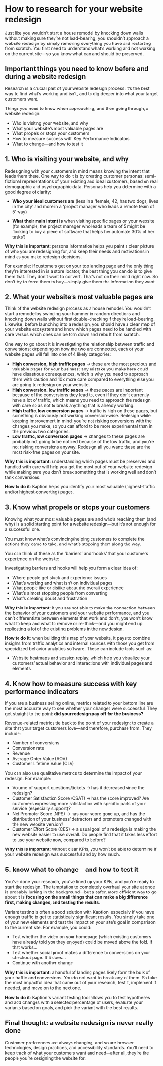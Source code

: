# How to research for your website redesign

Just like you wouldn’t start a house remodel by knocking down walls without making sure they’re not load-bearing, you shouldn’t approach a website redesign by simply removing everything you have and restarting from scratch. You first need to understand what’s working and not working on the current site—so you know what can and should be preserved.

## Important things you need to know before and during a website redesign

Research is a crucial part of your website redesign process: it’s the best way to find what’s working and isn’t, and to dig deeper into what your target customers want.

Things you need to know when approaching, and then going through, a website redesign:

- Who is visiting your website, and why
- What your website’s most valuable pages are
- What propels or stops your customers
- How to measure success with Key Performance Indicators
- What to change—and how to test it

## 1. Who is visiting your website, and why

Redesigning with your customers in mind means knowing the intent that leads them there. One way to do it is by creating customer personas: semi-fictional representations of your existing and ideal customers, based on real demographic and psychographic data. Personas help you determine with a good degree of clarity:

- **Who your ideal customers are** (less in a ‘female, 42, has two dogs, lives in the city’ and more in a ‘project manager who leads a remote team of 5’ way)

- **What their main intent is** when visiting specific pages on your website (for example, the project manager who leads a team of 5 might be ‘looking to buy a piece of software that helps her automate 30% of her tasks’)

**Why this is important**: persona information helps you paint a clear picture of who you are redesigning for, and keep their needs and motivations in mind as you make redesign decisions.

For example: if customers get on your top landing page and the only thing they’re interested in is a store locator, the best thing you can do is to give them that. They don’t want to convert. That’s not on their mind right now. So don’t try to force them to buy—simply give them the information they want.

## 2. What your website’s most valuable pages are

Think of the website redesign process as a house remodel. You wouldn’t start a remodel by swinging your hammer in random directions and knocking down walls without first double-checking if they’re load-bearing. Likewise, before launching into a redesign, you should have a clear map of your website ecosystem and know which pages need to be handled with care versus which ones can be torn down and rebuilt from scratch.

One way to go about it is investigating the relationship between traffic and conversions; depending on how the two are connected, each of your website pages will fall into one of 4 likely categories:

- **High conversion, high traffic pages** → these are the most precious and valuable pages for your business: any mistake you make here could have disastrous consequences, which is why you need to approach them with caution and 10x more care compared to everything else you are going to redesign on your website.
- **High conversion, low traffic pages** → these pages are important because of the conversions they lead to, even if they don’t currently have a lot of traffic, which means you need to approach the redesign with care so as not to break anything that is already working.
- **High traffic, low conversion pages** → traffic is high on these pages, but something is obviously not working conversion-wise. Redesign while keeping improvement in mind: you’re not risking conversions with the changes you make, so you can afford to be more experimental than in the previous two categories.
- **Low traffic, low conversion pages** → changes to these pages are probably not going to be noticed because of the low traffic, and you’re not risking conversions anyway. Redesign all you want: these are the most risk-free pages on your site.

**Why this is important**: understanding which pages must be preserved and handled with care will help you get the most out of your website redesign while making sure you don’t break something that is working well and don’t tank conversions.

**How to do it**: Kaption helps you identify your most valuable (highest-traffic and/or highest-converting) pages.

## 3. Know what propels or stops your customers

Knowing what your most valuable pages are and who’s reaching them (and why) is a solid starting point for a website redesign—but it’s not enough for a successful one.

You must know what’s convincing/helping customers to complete the actions they came to take, and what’s stopping them along the way.

You can think of these as the ‘barriers’ and ‘hooks’ that your customers experience on the website:

Investigating barriers and hooks will help you form a clear idea of:

- Where people get stuck and experience issues
- What’s working and what isn’t on individual pages
- What people like or dislike about the overall experience
- What’s almost stopping people from converting
- What’s creating doubt and frustration

**Why this is important**: if you are not able to make the connection between the behavior of your customers and your website performance, and you can’t differentiate between elements that work and don’t, you won’t know what to keep and what to remove or re-think—and you might end up replicating a lot of the existing problems in the new design.

**How to do it**: when building this map of your website, it pays to combine insights from traffic analytics and internal sources with those you get from specialized behavior analytics software. These can include tools such as:

- Website [heatmaps](./heatmaps) and [session replay](./session-replay), which help you visualize your customers’ actual behavior and interactions with individual pages and elements

## 4. Know how to measure success with key performance indicators

If you are a business selling online, metrics related to your bottom line are the most accurate way to see whether your changes were successful. They get straight to the point: **did your redesign pay off for the business?**

Revenue-related metrics tie back to the point of your redesign: to create a site that your target customers love—and therefore, purchase from. They include:

- Number of conversions
- Conversion rate
- Revenue
- Average Order Value (AOV)
- Customer Lifetime Value (CLV)

You can also use qualitative metrics to determine the impact of your redesign. For example:

- Volume of support questions/tickets → has it decreased since the redesign?
- Customer Satisfaction Score (CSAT) → has the score improved? Are customers expressing more satisfaction with specific parts of your service (especially support)?
- Net Promoter Score (NPS) → has your score gone up, and has the distribution of your business’ detractors and promoters changed with the new website version?
- Customer Effort Score (CES) → a usual goal of a redesign is making the new website easier to use overall. Do people find that it takes less effort to use your website now, compared to before?

**Why this is important**: without clear KPIs, you won’t be able to determine if your website redesign was successful and by how much.

## 5. know what to change—and how to test it

You’ve done your research, you’ve lined up your KPIs, and you’re ready to start the redesign. The temptation to completely overhaul your site at once is probably lurking in the background—but a safer, more efficient way to go about it is **focusing on the small things that can make a big difference first, making changes, and testing the results**.

Variant testing is often a good solution with Kaption, especially if you have enough traffic to get to statistically significant results. You simply take one of your new elements and test the impact on your site’s goal in comparison to the current site. For example, you could:

- Test whether the video on your homepage (which existing customers have already told you they enjoyed) could be moved above the fold. If that works…
- Test whether social proof makes a difference to conversions on your checkout page. If it does…
- Continue with another change

**Why this is important**: a handful of landing pages likely form the bulk of your traffic and conversions. You do not want to break any of them. So take the most impactful idea that came out of your research, test it, implement if needed, and move on to the next one.

**How to do it**: Kaption's variant testing tool allows you to test hypotheses and add changes with a selected percentage of users, evaluate your variants based on goals, and pick the variant with the best results.

## Final thought: a website redesign is never really done

Customer preferences are always changing, and so are browser technologies, design practices, and accessibility standards. You’ll need to keep track of what your customers want and need—after all, they’re the people you’re designing the website for.
